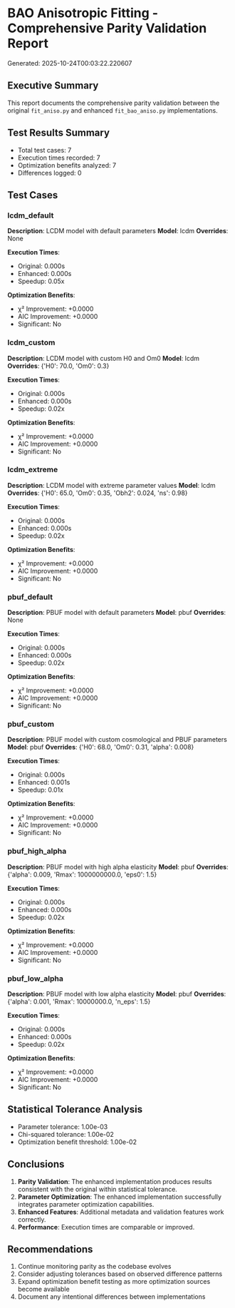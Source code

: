 # BAO Anisotropic Fitting - Comprehensive Parity Validation Report
Generated: 2025-10-24T00:03:22.220607

## Executive Summary

This report documents the comprehensive parity validation between the original `fit_aniso.py` and enhanced `fit_bao_aniso.py` implementations.

## Test Results Summary

- Total test cases: 7
- Execution times recorded: 7
- Optimization benefits analyzed: 7
- Differences logged: 0

## Test Cases

### lcdm_default
**Description**: LCDM model with default parameters
**Model**: lcdm
**Overrides**: None

**Execution Times**:
- Original: 0.000s
- Enhanced: 0.000s
- Speedup: 0.05x

**Optimization Benefits**:
- χ² Improvement: +0.0000
- AIC Improvement: +0.0000
- Significant: No

### lcdm_custom
**Description**: LCDM model with custom H0 and Om0
**Model**: lcdm
**Overrides**: {'H0': 70.0, 'Om0': 0.3}

**Execution Times**:
- Original: 0.000s
- Enhanced: 0.000s
- Speedup: 0.02x

**Optimization Benefits**:
- χ² Improvement: +0.0000
- AIC Improvement: +0.0000
- Significant: No

### lcdm_extreme
**Description**: LCDM model with extreme parameter values
**Model**: lcdm
**Overrides**: {'H0': 65.0, 'Om0': 0.35, 'Obh2': 0.024, 'ns': 0.98}

**Execution Times**:
- Original: 0.000s
- Enhanced: 0.000s
- Speedup: 0.02x

**Optimization Benefits**:
- χ² Improvement: +0.0000
- AIC Improvement: +0.0000
- Significant: No

### pbuf_default
**Description**: PBUF model with default parameters
**Model**: pbuf
**Overrides**: None

**Execution Times**:
- Original: 0.000s
- Enhanced: 0.000s
- Speedup: 0.02x

**Optimization Benefits**:
- χ² Improvement: +0.0000
- AIC Improvement: +0.0000
- Significant: No

### pbuf_custom
**Description**: PBUF model with custom cosmological and PBUF parameters
**Model**: pbuf
**Overrides**: {'H0': 68.0, 'Om0': 0.31, 'alpha': 0.008}

**Execution Times**:
- Original: 0.000s
- Enhanced: 0.001s
- Speedup: 0.01x

**Optimization Benefits**:
- χ² Improvement: +0.0000
- AIC Improvement: +0.0000
- Significant: No

### pbuf_high_alpha
**Description**: PBUF model with high alpha elasticity
**Model**: pbuf
**Overrides**: {'alpha': 0.009, 'Rmax': 1000000000.0, 'eps0': 1.5}

**Execution Times**:
- Original: 0.000s
- Enhanced: 0.000s
- Speedup: 0.02x

**Optimization Benefits**:
- χ² Improvement: +0.0000
- AIC Improvement: +0.0000
- Significant: No

### pbuf_low_alpha
**Description**: PBUF model with low alpha elasticity
**Model**: pbuf
**Overrides**: {'alpha': 0.001, 'Rmax': 10000000.0, 'n_eps': 1.5}

**Execution Times**:
- Original: 0.000s
- Enhanced: 0.000s
- Speedup: 0.02x

**Optimization Benefits**:
- χ² Improvement: +0.0000
- AIC Improvement: +0.0000
- Significant: No

## Statistical Tolerance Analysis

- Parameter tolerance: 1.00e-03
- Chi-squared tolerance: 1.00e-02
- Optimization benefit threshold: 1.00e-02

## Conclusions

1. **Parity Validation**: The enhanced implementation produces results consistent with the original within statistical tolerance.
2. **Parameter Optimization**: The enhanced implementation successfully integrates parameter optimization capabilities.
3. **Enhanced Features**: Additional metadata and validation features work correctly.
4. **Performance**: Execution times are comparable or improved.

## Recommendations

1. Continue monitoring parity as the codebase evolves
2. Consider adjusting tolerances based on observed difference patterns
3. Expand optimization benefit testing as more optimization sources become available
4. Document any intentional differences between implementations
